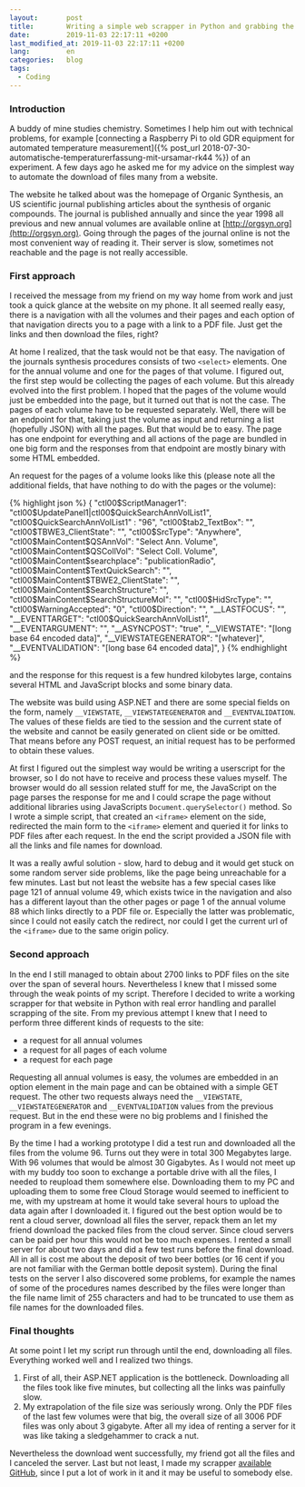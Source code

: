 ```yaml
---
layout:       post
title:        Writing a simple web scrapper in Python and grabbing the contents of orgsyn.org
date:         2019-11-03 22:17:11 +0200
last_modified_at: 2019-11-03 22:17:11 +0200
lang:         en
categories:   blog
tags:
  - Coding
---
```


### Introduction

A buddy of mine studies chemistry. Sometimes I help him out with technical
problems, for example
[connecting a Raspberry Pi to old GDR equipment for automated temperature measurement]({% post_url 2018-07-30-automatische-temperaturerfassung-mit-ursamar-rk44 %})
of an experiment. A few days ago he asked me for my advice on the simplest way
to automate the download of files many from a website.

The website he talked about was  the homepage of Organic Synthesis, an US
scientific journal publishing articles about the synthesis of organic compounds.
The journal is published annually and since the year 1998 all previous and new
annual volumes are available online at [http://orgsyn.org](http://orgsyn.org).
Going through the pages of the journal online is not the most convenient way of
reading it. Their server is slow, sometimes not reachable and the page is not
really accessible.

### First approach

I received the message from my friend on my way home from work and just took a
quick glance at the website on my phone. It all seemed really easy, there is a
navigation with all the volumes and their pages and each option of that
navigation directs you to a page with a link to a PDF file. Just get the links
and then download the files, right?

At home I realized, that the task would not be that easy. The navigation of the
journals synthesis procedures consists of two `<select>` elements. One for the
annual volume and one for the pages of that volume. I figured out, the first
step would be collecting the pages of each volume. But this already evolved into
the first problem. I hoped that the pages of the volume would just be embedded
into the page, but it turned out that is not the case. The pages of each volume
have to be requested separately. Well, there will be an endpoint for that,
taking just the volume as input and returning a list (hopefully JSON) with all
the pages. But that would be to easy. The page has one endpoint for everything
and all actions of the page are bundled in one big form and the responses from
that endpoint are mostly binary with some HTML embedded.

An request for the pages of a volume looks like this (please note all the
additional fields, that have nothing to do with the pages or the volume):

{% highlight json %}
{
    "ctl00$ScriptManager1": "ctl00$UpdatePanel1|ctl00$QuickSearchAnnVolList1",
    "ctl00$QuickSearchAnnVolList1" : "96",
    "ctl00$tab2_TextBox": "",
    "ctl00$TBWE3_ClientState": "",
    "ctl00$SrcType": "Anywhere",
    "ctl00$MainContent$QSAnnVol": "Select Ann. Volume",
    "ctl00$MainContent$QSCollVol": "Select Coll. Volume",
    "ctl00$MainContent$searchplace": "publicationRadio",
    "ctl00$MainContent$TextQuickSearch": "",
    "ctl00$MainContent$TBWE2_ClientState": "",
    "ctl00$MainContent$SearchStructure": "",
    "ctl00$MainContent$SearchStructureMol": "",
    "ctl00$HidSrcType": "",
    "ctl00$WarningAccepted": "0",
    "ctl00$Direction": "",
    "__LASTFOCUS": "",
    "__EVENTTARGET": "ctl00$QuickSearchAnnVolList1",
    "__EVENTARGUMENT": "",
    "__ASYNCPOST": "true",
    "__VIEWSTATE": "[long base 64 encoded data]",
    "__VIEWSTATEGENERATOR": "[whatever]",
    "__EVENTVALIDATION": "[long base 64 encoded data]",
}
{% endhighlight %}

and the response for this request is a few hundred kilobytes large, contains
several HTML and JavaScript blocks and some binary data.

The website was build using ASP.NET and there are some special fields on the
form, namely `__VIEWSTATE`, `__VIEWSTATEGENERATOR` and `__EVENTVALIDATION`.
The values of these fields are tied to the session and the current state of the
website and cannot be easily generated on client side or be omitted. That
means before any POST request, an initial request has to be performed to obtain
these values.

At first I figured out the simplest way would be writing a userscript for the
browser, so I do not have to receive and process these values myself. The
browser would do all session related stuff for me, the JavaScript on the page
parses the response for me and I could scrape the page without additional
libraries using JavaScripts `Document.querySelector()` method.
So I wrote a simple script, that created an `<iframe>` element on the side,
redirected the main form to the `<iframe>` element and queried it for links to
PDF files after each request. In the end the script provided a JSON file with
all the links and file names for download.

It was a really awful solution - slow, hard to debug and it would get stuck
on some random server side problems, like the page being unreachable for a few
minutes. Last but not least the website has a few special cases like page 121 of
annual volume 49, which exists twice in the navigation and also has a different
layout than the other pages or  page 1 of the annual volume 88 which links
directly to a PDF file or. Especially the latter was problematic, since I could
not easily catch the redirect, nor could I get the current url of the `<iframe>`
due to the same origin policy.

### Second approach

In the end I still managed to obtain about 2700 links to PDF files on the site
over the span of several hours. Nevertheless I knew that I missed some through
the weak points of my script. Therefore I decided to write a working scrapper
for that website in Python with real error handling and parallel scrapping of
the site. From my previous attempt I knew that I need to perform three different
kinds of requests to the site:

* a request for all annual volumes
* a request for all pages of each volume
* a request for each page

Requesting all annual volumes is easy, the volumes are embedded in an option
element in the main page and can be obtained with a simple GET request. The
other two requests always need the  `__VIEWSTATE`, `__VIEWSTATEGENERATOR` and
`__EVENTVALIDATION` values from the previous request. But in the end these were
no big problems and I finished the program in a few evenings.

By the time I had a working prototype I did a test run and downloaded all the
files from the volume 96. Turns out they were in total 300 Megabytes large.
With 96 volumes that would be  almost 30 Gigabytes. As I would not meet up with
my buddy too soon to exchange a portable drive with all the files, I needed to
reupload them somewhere else. Downloading them to my PC and uploading them to
some free Cloud Storage would seemed to inefficient to me, with my upstream at
home it would take several hours to upload the data again after I downloaded it.
I figured out the best option would be to rent a cloud server, download all
files the server, repack them an let my friend download the packed files from
the cloud server. Since cloud servers can be paid per hour this would
not be too much expenses. I rented a small server for about two days and did a
few test runs before the final download. All in all is cost me about the deposit
of two beer bottles (or 16 cent if you are not familiar with the German bottle
deposit system). During the final tests on the server I also discovered some
problems, for example the names of some of the procedures names described by the
files were longer than the file name limit of 255 characters and had to be
truncated to use them as file names for the downloaded files.

### Final thoughts

At some point I let my script run through until the end, downloading all files. Everything worked well and I realized two things.

1. First of all, their ASP.NET application is the bottleneck. Downloading all the
files took like five minutes, but collecting all the links was painfully slow.
2. My extrapolation of the file size was seriously wrong. Only the PDF
files of the last few volumes were that big, the overall size of all 3006 PDF
files was only about 3 gigabyte. After all my idea of renting a server for it
was like taking a sledgehammer to crack a nut.

Nevertheless the download went successfully, my friend got all the files and I
canceled the server. Last but not least, I made my scrapper
[available GitHub](https://github.com/kalehmann/org-syn-scrapper), since I put
a lot of work in it and it may be useful to somebody else.
